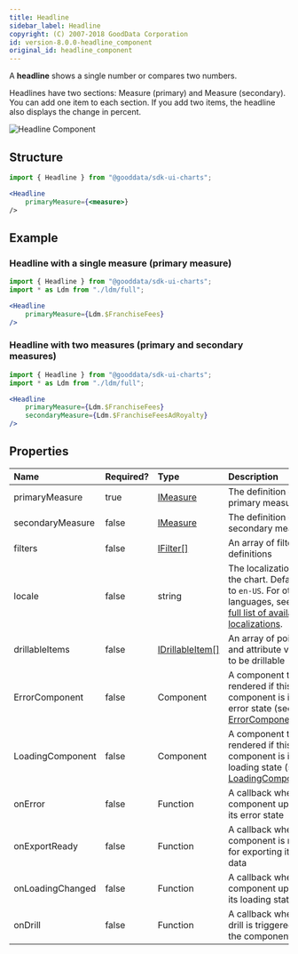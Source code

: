 ```yaml
---
title: Headline
sidebar_label: Headline
copyright: (C) 2007-2018 GoodData Corporation
id: version-8.0.0-headline_component
original_id: headline_component
---
```


A **headline** shows a single number or compares two numbers.

Headlines have two sections: Measure (primary) and Measure (secondary). You can add one item to each section. If you add two items, the headline also displays the change in percent.

![Headline Component](assets/headline.png "Headline Component")

## Structure

```jsx
import { Headline } from "@gooddata/sdk-ui-charts";

<Headline
    primaryMeasure={<measure>}
/>
```

## Example

### Headline with a single measure (primary measure)

```jsx
import { Headline } from "@gooddata/sdk-ui-charts";
import * as Ldm from "./ldm/full";

<Headline
    primaryMeasure={Ldm.$FranchiseFees}
/>
```

### Headline with two measures (primary and secondary measures)

```jsx
import { Headline } from "@gooddata/sdk-ui-charts";
import * as Ldm from "./ldm/full";

<Headline
    primaryMeasure={Ldm.$FranchiseFees}
    secondaryMeasure={Ldm.$FranchiseFeesAdRoyalty}
/>
```

## Properties

| Name | Required? | Type | Description |
| :--- | :--- | :--- | :--- |
| primaryMeasure | true | [IMeasure](50_custom__execution.md#measure) | The definition of the primary measure |
| secondaryMeasure | false | [IMeasure](50_custom__execution.md#measure) | The definition of the secondary measure |
| filters | false | [IFilter[]](30_tips__filter_visual_components.md) | An array of filter definitions |
| locale | false | string | The localization of the chart. Defaults to `en-US`. For other languages, see the [full list of available localizations](https://github.com/gooddata/gooddata-ui-sdk/blob/master/libs/sdk-ui/src/base/localization/Locale.ts). |
| drillableItems | false | [IDrillableItem[]](15_props__drillable_item.md) | An array of points and attribute values to be drillable |
| ErrorComponent | false | Component | A component to be rendered if this component is in error state (see [ErrorComponent](15_props__error_component.md)) |
| LoadingComponent | false | Component | A component to be rendered if this component is in loading state (see [LoadingComponent](15_props__loading_component.md)) |
| onError | false | Function | A callback when the component updates its error state |
| onExportReady | false | Function | A callback when the component is ready for exporting its data |
| onLoadingChanged | false | Function | A callback when the component updates its loading state |
| onDrill | false | Function | A callback when a drill is triggered on the component |

